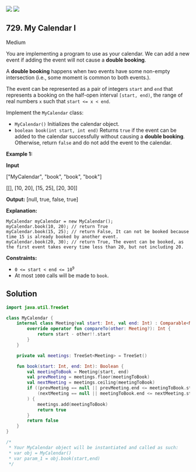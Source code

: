 [![](https://img.shields.io/github/stars/javadev/LeetCode-in-Kotlin?label=Stars&style=flat-square)](https://github.com/javadev/LeetCode-in-Kotlin)
[![](https://img.shields.io/github/forks/javadev/LeetCode-in-Kotlin?label=Fork%20me%20on%20GitHub%20&style=flat-square)](https://github.com/javadev/LeetCode-in-Kotlin/fork)

## 729\. My Calendar I

Medium

You are implementing a program to use as your calendar. We can add a new event if adding the event will not cause a **double booking**.

A **double booking** happens when two events have some non-empty intersection (i.e., some moment is common to both events.).

The event can be represented as a pair of integers `start` and `end` that represents a booking on the half-open interval `[start, end)`, the range of real numbers `x` such that `start <= x < end`.

Implement the `MyCalendar` class:

*   `MyCalendar()` Initializes the calendar object.
*   `boolean book(int start, int end)` Returns `true` if the event can be added to the calendar successfully without causing a **double booking**. Otherwise, return `false` and do not add the event to the calendar.

**Example 1:**

**Input**

["MyCalendar", "book", "book", "book"]

[[], [10, 20], [15, 25], [20, 30]]

**Output:** [null, true, false, true]

**Explanation:**

    MyCalendar myCalendar = new MyCalendar(); 
    myCalendar.book(10, 20); // return True 
    myCalendar.book(15, 25); // return False, It can not be booked because time 15 is already booked by another event. 
    myCalendar.book(20, 30); // return True, The event can be booked, as the first event takes every time less than 20, but not including 20.

**Constraints:**

*   <code>0 <= start < end <= 10<sup>9</sup></code>
*   At most `1000` calls will be made to `book`.

## Solution

```kotlin
import java.util.TreeSet

class MyCalendar {
    internal class Meeting(val start: Int, val end: Int) : Comparable<Meeting?> {
        override operator fun compareTo(other: Meeting?): Int {
            return start - other!!.start
        }
    }

    private val meetings: TreeSet<Meeting> = TreeSet()

    fun book(start: Int, end: Int): Boolean {
        val meetingToBook = Meeting(start, end)
        val prevMeeting = meetings.floor(meetingToBook)
        val nextMeeting = meetings.ceiling(meetingToBook)
        if ((prevMeeting == null || prevMeeting.end <= meetingToBook.start) &&
            (nextMeeting == null || meetingToBook.end <= nextMeeting.start)
        ) {
            meetings.add(meetingToBook)
            return true
        }
        return false
    }
}

/*
 * Your MyCalendar object will be instantiated and called as such:
 * var obj = MyCalendar()
 * var param_1 = obj.book(start,end)
 */
```